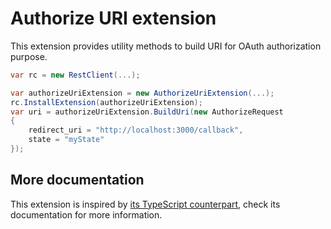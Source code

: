 # Authorize URI extension

This extension provides utility methods to build URI for OAuth authorization purpose.

```cs
var rc = new RestClient(...);

var authorizeUriExtension = new AuthorizeUriExtension(...);
rc.InstallExtension(authorizeUriExtension);
var uri = authorizeUriExtension.BuildUri(new AuthorizeRequest
{
    redirect_uri = "http://localhost:3000/callback",
    state = "myState"
});
```


## More documentation

This extension is inspired by [its TypeScript counterpart](https://github.com/ringcentral/ringcentral-extensible/tree/master/packages/extensions/authorize-uri), check its documentation for more information.
